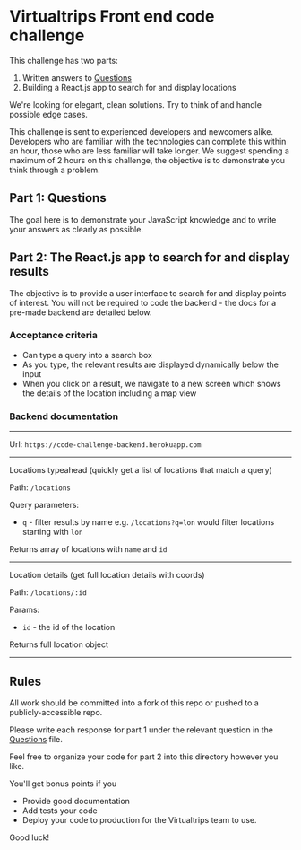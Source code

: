 # Virtualtrips Front end code challenge

This challenge has two parts:

1. Written answers to [Questions](./QUESTIONS.md)
2. Building a React.js app to search for and display locations

We're looking for elegant, clean solutions. Try to think of and handle possible edge cases.

This challenge is sent to experienced developers and newcomers alike. Developers who are familiar with the technologies can complete this within an hour, those who are less familiar will take longer. We suggest spending a maximum of 2 hours on this challenge, the objective is to demonstrate you think through a problem.

## Part 1: Questions

The goal here is to demonstrate your JavaScript knowledge and to write your answers as clearly as possible.

## Part 2: The React.js app to search for and display results

The objective is to provide a user interface to search for and display points of interest. You will not be required to code the backend - the docs for a pre-made backend are detailed below.

### Acceptance criteria

- Can type a query into a search box
- As you type, the relevant results are displayed dynamically below the input
- When you click on a result, we navigate to a new screen which shows the details of the location including a map view

### Backend documentation

---

Url: `https://code-challenge-backend.herokuapp.com`

---

Locations typeahead (quickly get a list of locations that match a query)

Path: `/locations`

Query parameters:

- `q` - filter results by name e.g. `/locations?q=lon` would filter locations starting with `lon`

Returns array of locations with `name` and `id`

---

Location details (get full location details with coords)

Path: `/locations/:id`

Params:

- `id` - the id of the location

Returns full location object

---

## Rules

All work should be committed into a fork of this repo or pushed to a publicly-accessible repo.

Please write each response for part 1 under the relevant question in the [Questions](./QUESTIONS.md) file.

Feel free to organize your code for part 2 into this directory however you like.

You'll get bonus points if you

- Provide good documentation
- Add tests your code
- Deploy your code to production for the Virtualtrips team to use.

Good luck!
